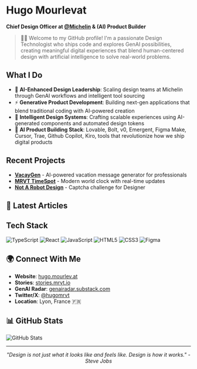 # Hugo Mourlevat
**Chief Design Officer at [@Michelin](https://github.com/michelin) & (AI) Product Builder**

> 👋🏽 Welcome to my GitHub profile! I'm a passionate Design Technologist who ships code and explores GenAI possibilities, creating meaningful digital experiences that blend human-centered design with artificial intelligence to solve real-world problems.

## What I Do

- 🤖 **AI-Enhanced Design Leadership**: Scaling design teams at Michelin through GenAI workflows and intelligent tool sourcing
- ⚡ **Generative Product Development**: Building next-gen applications that blend traditional coding with AI-powered creation
- 🎨 **Intelligent Design Systems**: Crafting scalable experiences using AI-generated components and automated design tokens
- 🚀 **AI Product Building Stack**: Lovable, Bolt, v0, Emergent, Figma Make, Cursor, Trae, Github Copilot, Kiro, tools that revolutionize how we ship digital products

## Recent Projects

- **[VacayGen](https://github.com/hugomrvt/vacaygen)** - AI-powered vacation message generator for professionals
- **[MRVT TimeSpot](https://github.com/hugomrvt/mrvt-timespot)** - Modern world clock with real-time updates
- **[Not A Robot Design](https://github.com/hugomrvt/not-a-robot-design)** - Captcha challenge for Designer

## 📝 Latest Articles

<!-- SECTION:RECENT_POSTS_START -->
<!-- This section is automatically updated by GitHub Actions -->
<!-- SECTION:RECENT_POSTS_END -->

## Tech Stack

![TypeScript](https://img.shields.io/badge/-TypeScript-3178C6?style=flat-square&logo=typescript&logoColor=white)
![React](https://img.shields.io/badge/-React-61DAFB?style=flat-square&logo=react&logoColor=black)
![JavaScript](https://img.shields.io/badge/-JavaScript-F7DF1E?style=flat-square&logo=javascript&logoColor=black)
![HTML5](https://img.shields.io/badge/-HTML5-E34F26?style=flat-square&logo=html5&logoColor=white)
![CSS3](https://img.shields.io/badge/-CSS3-1572B6?style=flat-square&logo=css3&logoColor=white)
![Figma](https://img.shields.io/badge/-Figma-F24E1E?style=flat-square&logo=figma&logoColor=white)

## 🌍 Connect With Me

- **Website**: [hugo.mourlev.at](https://hugo.mourlev.at)
- **Stories**: [stories.mrvt.io](https://stories.mrvt.io)
- **GenAI Radar**: [genairadar.substack.com](https://genairadar.substack.com)
- **Twitter/X**: [@hugomrvt](https://twitter.com/hugomrvt)
- **Location**: Lyon, France 🇫🇷

## 📊 GitHub Stats

![GitHub Stats](https://github-readme-stats.vercel.app/api?username=hugomrvt&show_icons=true&theme=dark)

---

<div align="center">
  <i>"Design is not just what it looks like and feels like. Design is how it works." - Steve Jobs</i>
</div>
